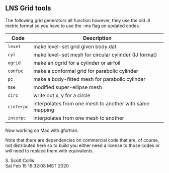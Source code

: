 ## LNS Grid tools

The following grid generators all function however, they use the old JI 
metric format so you have to use the -ms flag on updated codes.

Code       | Description
-----------|--------------------------------------------------------
`level`    | make level-set grid given body.dat
`cyl`      | make level-set mesh for circular cylinder (IJ format)
`ogrid`    | make an ogrid for a cylinder or airfoil
`confpc`   | make a conformal grid for parabolic cylinder
`pc`       | make a body-fitted mesh for parabolic cylinder
`mse`      | modified super-ellipse mesh
`circ`     | write out x, y for a circle
`cinterpc` | interpolates from one mesh to another with same mapping
`interpc`  | interpolates from one mesh to another

Now working on Mac with gfortran.  

Note that there are dependencies on commercial code that are, of
course, not distributed here so to build you either need a 
license to those codes or will need to replace
them with equivalents.

S. Scott Collis\
Sat Feb 15 16:32:08 MST 2020
